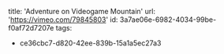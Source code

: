 title: 'Adventure on Videogame Mountain'
url: 'https://vimeo.com/79845803'
id: 3a7ae06e-6982-4034-99be-f0af72d7207e
tags:
  - ce36cbc7-d820-42ee-839b-15a1a5ec27a3
